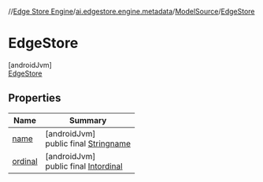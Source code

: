 //[Edge Store Engine](../../../../index.md)/[ai.edgestore.engine.metadata](../../index.md)/[ModelSource](../index.md)/[EdgeStore](index.md)

# EdgeStore

[androidJvm]\
[EdgeStore](index.md)

## Properties

| Name | Summary |
|---|---|
| [name](index.md#-372974862%2FProperties%2F-89531115) | [androidJvm]<br>public final [String](https://kotlinlang.org/api/latest/jvm/stdlib/kotlin/-string/index.html)[name](index.md#-372974862%2FProperties%2F-89531115) |
| [ordinal](index.md#-739389684%2FProperties%2F-89531115) | [androidJvm]<br>public final [Int](https://kotlinlang.org/api/latest/jvm/stdlib/kotlin/-int/index.html)[ordinal](index.md#-739389684%2FProperties%2F-89531115) |
